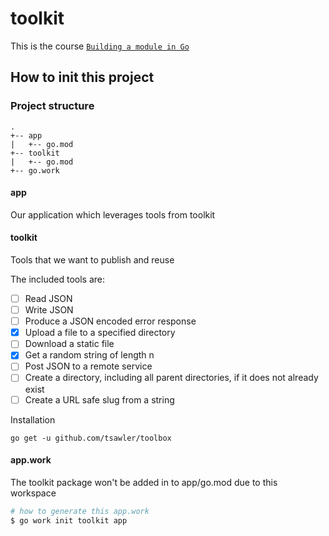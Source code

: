 # toolkit

This is the course [`Building a module in Go`](https://www.udemy.com/course/building-a-module-in-go-golang/learn/lecture/32938420#overview)

## How to init this project

### Project structure

```
.
+-- app
|   +-- go.mod
+-- toolkit
|   +-- go.mod
+-- go.work
```

#### app

Our application which leverages tools from toolkit

#### toolkit

Tools that we want to publish and reuse

The included tools are:

- [ ] Read JSON
- [ ] Write JSON
- [ ] Produce a JSON encoded error response
- [X] Upload a file to a specified directory
- [ ] Download a static file
- [X] Get a random string of length n
- [ ] Post JSON to a remote service 
- [ ] Create a directory, including all parent directories, if it does not already exist
- [ ] Create a URL safe slug from a string

Installation

`go get -u github.com/tsawler/toolbox`

#### app.work

The toolkit package won't be added in to app/go.mod due to this workspace

```bash
# how to generate this app.work
$ go work init toolkit app
```